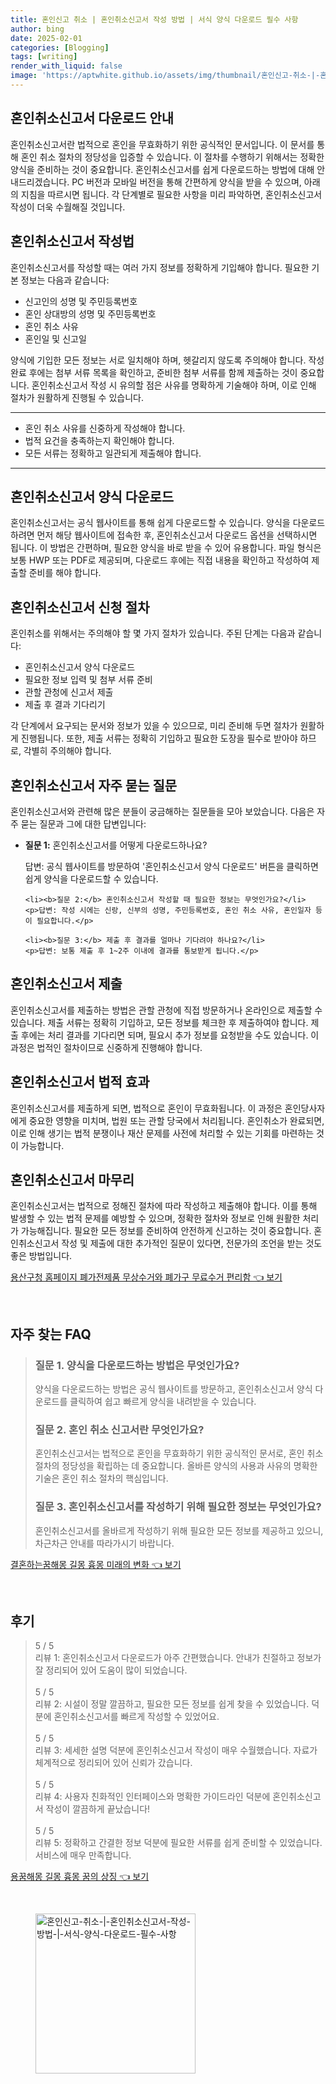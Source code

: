 ```yaml
---
title: 혼인신고 취소 | 혼인취소신고서 작성 방법 | 서식 양식 다운로드 필수 사항
author: bing
date: 2025-02-01
categories: [Blogging]
tags: [writing]
render_with_liquid: false
image: 'https://aptwhite.github.io/assets/img/thumbnail/혼인신고-취소-|-혼인취소신고서-작성-방법-|-서식-양식-다운로드-필수-사항.webp'
---
```



<h2 id='혼인취소신고서_다운로드_안내'>혼인취소신고서 다운로드 안내</h2>

<p>혼인취소신고서란 법적으로 혼인을 무효화하기 위한 공식적인 문서입니다. 이 문서를 통해 혼인 취소 절차의 정당성을 입증할 수 있습니다. 이 절차를 수행하기 위해서는 정확한 양식을 준비하는 것이 중요합니다. 혼인취소신고서를 쉽게 다운로드하는 방법에 대해 안내드리겠습니다. PC 버전과 모바일 버전을 통해 간편하게 양식을 받을 수 있으며, 아래의 지침을 따르시면 됩니다. 각 단계별로 필요한 사항을 미리 파악하면, 혼인취소신고서 작성이 더욱 수월해질 것입니다.</p>

<h2 id='혼인취소신고서_작성법'>혼인취소신고서 작성법</h2>

<p>혼인취소신고서를 작성할 때는 여러 가지 정보를 정확하게 기입해야 합니다. 필요한 기본 정보는 다음과 같습니다:</p>

<ul>
    <li>신고인의 성명 및 주민등록번호</li>
    <li>혼인 상대방의 성명 및 주민등록번호</li>
    <li>혼인 취소 사유</li>
    <li>혼인일 및 신고일</li>
</ul>

<p>양식에 기입한 모든 정보는 서로 일치해야 하며, 헷갈리지 않도록 주의해야 합니다. 작성 완료 후에는 첨부 서류 목록을 확인하고, 준비한 첨부 서류를 함께 제출하는 것이 중요합니다. 혼인취소신고서 작성 시 유의할 점은 사유를 명확하게 기술해야 하며, 이로 인해 절차가 원활하게 진행될 수 있습니다.</p>

<hr />

<ul>
    <li>혼인 취소 사유를 신중하게 작성해야 합니다.</li>
    <li>법적 요건을 충족하는지 확인해야 합니다.</li>
    <li>모든 서류는 정확하고 일관되게 제출해야 합니다.</li>
</ul>

<hr />

<h2 id='혼인취소신고서_양식_다운로드'>혼인취소신고서 양식 다운로드</h2>

<p>혼인취소신고서는 공식 웹사이트를 통해 쉽게 다운로드할 수 있습니다. 양식을 다운로드하려면 먼저 해당 웹사이트에 접속한 후, 혼인취소신고서 다운로드 옵션을 선택하시면 됩니다. 이 방법은 간편하며, 필요한 양식을 바로 받을 수 있어 유용합니다. 파일 형식은 보통 HWP 또는 PDF로 제공되며, 다운로드 후에는 직접 내용을 확인하고 작성하여 제출할 준비를 해야 합니다.</p>

<h2 id='혼인취소신고서_신청_절차'>혼인취소신고서 신청 절차</h2>

<p>혼인취소를 위해서는 주의해야 할 몇 가지 절차가 있습니다. 주된 단계는 다음과 같습니다:</p>

<ul>
    <li>혼인취소신고서 양식 다운로드</li>
    <li>필요한 정보 입력 및 첨부 서류 준비</li>
    <li>관할 관청에 신고서 제출</li>
    <li>제출 후 결과 기다리기</li>
</ul>

<p>각 단계에서 요구되는 문서와 정보가 있을 수 있으므로, 미리 준비해 두면 절차가 원활하게 진행됩니다. 또한, 제출 서류는 정확히 기입하고 필요한 도장을 필수로 받아야 하므로, 각별히 주의해야 합니다.</p>

<h2 id='혼인취소신고서_자주_묻는_질문'>혼인취소신고서 자주 묻는 질문</h2>

<p>혼인취소신고서와 관련해 많은 분들이 궁금해하는 질문들을 모아 보았습니다. 다음은 자주 묻는 질문과 그에 대한 답변입니다:</p>

<ul>
    <li><b>질문 1:</b> 혼인취소신고서를 어떻게 다운로드하나요?</li>
    <p>답변: 공식 웹사이트를 방문하여 '혼인취소신고서 양식 다운로드' 버튼을 클릭하면 쉽게 양식을 다운로드할 수 있습니다.</p>

    <li><b>질문 2:</b> 혼인취소신고서 작성할 때 필요한 정보는 무엇인가요?</li>
    <p>답변: 작성 시에는 신랑, 신부의 성명, 주민등록번호, 혼인 취소 사유, 혼인일자 등이 필요합니다.</p>

    <li><b>질문 3:</b> 제출 후 결과를 얼마나 기다려야 하나요?</li>
    <p>답변: 보통 제출 후 1~2주 이내에 결과를 통보받게 됩니다.</p>
</ul>

<h2 id='혼인취소신고서_제출'>혼인취소신고서 제출</h2>

<p>혼인취소신고서를 제출하는 방법은 관할 관청에 직접 방문하거나 온라인으로 제출할 수 있습니다. 제출 서류는 정확히 기입하고, 모든 정보를 체크한 후 제출하여야 합니다. 제출 후에는 처리 결과를 기다리면 되며, 필요시 추가 정보를 요청받을 수도 있습니다. 이 과정은 법적인 절차이므로 신중하게 진행해야 합니다.</p>

<h2 id='혼인취소신고서_법적_효과'>혼인취소신고서 법적 효과</h2>

<p>혼인취소신고서를 제출하게 되면, 법적으로 혼인이 무효화됩니다. 이 과정은 혼인당사자에게 중요한 영향을 미치며, 법원 또는 관할 당국에서 처리됩니다. 혼인취소가 완료되면, 이로 인해 생기는 법적 분쟁이나 재산 문제를 사전에 처리할 수 있는 기회를 마련하는 것이 가능합니다.</p>

<h2 id='혼인취소신고서_마무리'>혼인취소신고서 마무리</h2>

<p>혼인취소신고서는 법적으로 정해진 절차에 따라 작성하고 제출해야 합니다. 이를 통해 발생할 수 있는 법적 문제를 예방할 수 있으며, 정확한 절차와 정보로 인해 원활한 처리가 가능해집니다. 필요한 모든 정보를 준비하여 안전하게 신고하는 것이 중요합니다. 혼인취소신고서 작성 및 제출에 대한 추가적인 질문이 있다면, 전문가의 조언을 받는 것도 좋은 방법입니다.</p>


<p><a class="click-button" title="용산구청 홈페이지 폐가전제품 무상수거와 폐가구 무료수거 편리함" href="https://aptwhite.github.io/posts/%EC%9A%A9%EC%82%B0%EA%B5%AC%EC%B2%AD-%ED%99%88%ED%8E%98%EC%9D%B4%EC%A7%80-%ED%8F%90%EA%B0%80%EC%A0%84%EC%A0%9C%ED%92%88-%EB%AC%B4%EC%83%81%EC%88%98%EA%B1%B0%EC%99%80-%ED%8F%90%EA%B0%80%EA%B5%AC-%EB%AC%B4%EB%A3%8C%EC%88%98%EA%B1%B0-%ED%8E%B8%EB%A6%AC%ED%95%A8/" rel="dofollow">용산구청 홈페이지 폐가전제품 무상수거와 폐가구 무료수거 편리함 👈 보기</a></p><br>
<h2 id='자주_찾는_FAQ'>자주 찾는 FAQ</h2>
<div itemscope="" itemtype="https://schema.org/FAQPage"> 
<blockquote> 
<div itemscope="" itemprop="mainEntity" itemtype="https://schema.org/Question"> 
<h3 itemprop="name">질문 1. 양식을 다운로드하는 방법은 무엇인가요?</h3> 
<div itemscope="" itemprop="acceptedAnswer" itemtype="https://schema.org/Answer"> 
<span itemprop="text"> 
<p>양식을 다운로드하는 방법은 공식 웹사이트를 방문하고, 혼인취소신고서 양식 다운로드를 클릭하여 쉽고 빠르게 양식을 내려받을 수 있습니다.</p> 
</span> 
</div> 
</div> 
<div itemscope="" itemprop="mainEntity" itemtype="https://schema.org/Question"> 
<h3 itemprop="name">질문 2. 혼인 취소 신고서란 무엇인가요?</h3> 
<div itemscope="" itemprop="acceptedAnswer" itemtype="https://schema.org/Answer"> 
<span itemprop="text"> 
<p>혼인취소신고서는 법적으로 혼인을 무효화하기 위한 공식적인 문서로, 혼인 취소 절차의 정당성을 확립하는 데 중요합니다. 올바른 양식의 사용과 사유의 명확한 기술은 혼인 취소 절차의 핵심입니다.</p> 
</span> 
</div> 
</div> 
<div itemscope="" itemprop="mainEntity" itemtype="https://schema.org/Question"> 
<h3 itemprop="name">질문 3. 혼인취소신고서를 작성하기 위해 필요한 정보는 무엇인가요?</h3> 
<div itemscope="" itemprop="acceptedAnswer" itemtype="https://schema.org/Answer"> 
<span itemprop="text"> 
<p>혼인취소신고서를 올바르게 작성하기 위해 필요한 모든 정보를 제공하고 있으니, 차근차근 안내를 따라가시기 바랍니다.</p> 
</span> 
</div> 
</div> 
</blockquote> 
</div>
<p><a class="click-button" title="결혼하는꿈해몽 길몽 흉몽 미래의 변화" href="https://aptwhite.github.io/posts/%EA%B2%B0%ED%98%BC%ED%95%98%EB%8A%94%EA%BF%88%ED%95%B4%EB%AA%BD-%EA%B8%B8%EB%AA%BD-%ED%9D%89%EB%AA%BD-%EB%AF%B8%EB%9E%98%EC%9D%98-%EB%B3%80%ED%99%94/" rel="dofollow">결혼하는꿈해몽 길몽 흉몽 미래의 변화 👈 보기</a></p><br>
<h2 id='후기'>후기</h2>
<div itemscope itemtype="https://schema.org/Product">
  <blockquote>
  <div itemprop="review" itemscope itemtype="https://schema.org/Review">
      <div itemprop="reviewRating" itemscope itemtype="https://schema.org/Rating"> <span itemprop="ratingValue">5</span> / <span itemprop="bestRating">5</span> </div>
      <span itemprop="reviewBody">리뷰 1: 혼인취소신고서 다운로드가 아주 간편했습니다. 안내가 친절하고 정보가 잘 정리되어 있어 도움이 많이 되었습니다.</span>
  </div>
  <br>
  <div itemprop="review" itemscope itemtype="https://schema.org/Review">
      <div itemprop="reviewRating" itemscope itemtype="https://schema.org/Rating"> <span itemprop="ratingValue">5</span> / <span itemprop="bestRating">5</span> </div>
      <span itemprop="reviewBody">리뷰 2: 시설이 정말 깔끔하고, 필요한 모든 정보를 쉽게 찾을 수 있었습니다. 덕분에 혼인취소신고서를 빠르게 작성할 수 있었어요.</span>
  </div>
  <br>
  <div itemprop="review" itemscope itemtype="https://schema.org/Review">
      <div itemprop="reviewRating" itemscope itemtype="https://schema.org/Rating"> <span itemprop="ratingValue">5</span> / <span itemprop="bestRating">5</span> </div>
      <span itemprop="reviewBody">리뷰 3: 세세한 설명 덕분에 혼인취소신고서 작성이 매우 수월했습니다. 자료가 체계적으로 정리되어 있어 신뢰가 갔습니다.</span>
  </div>
  <br>
  <div itemprop="review" itemscope itemtype="https://schema.org/Review">
      <div itemprop="reviewRating" itemscope itemtype="https://schema.org/Rating"> <span itemprop="ratingValue">5</span> / <span itemprop="bestRating">5</span> </div>
      <span itemprop="reviewBody">리뷰 4: 사용자 친화적인 인터페이스와 명확한 가이드라인 덕분에 혼인취소신고서 작성이 깔끔하게 끝났습니다!</span>
  </div>
  <br>
  <div itemprop="review" itemscope itemtype="https://schema.org/Review">
      <div itemprop="reviewRating" itemscope itemtype="https://schema.org/Rating"> <span itemprop="ratingValue">5</span> / <span itemprop="bestRating">5</span> </div>
      <span itemprop="reviewBody">리뷰 5: 정확하고 간결한 정보 덕분에 필요한 서류를 쉽게 준비할 수 있었습니다. 서비스에 매우 만족합니다.</span>
  </div>
  </blockquote>
</div>
<p><a class="click-button" title="용꿈해몽 길몽 흉몽 꿈의 상징" href="https://aptwhite.github.io/posts/%EC%9A%A9%EA%BF%88%ED%95%B4%EB%AA%BD-%EA%B8%B8%EB%AA%BD-%ED%9D%89%EB%AA%BD-%EA%BF%88%EC%9D%98-%EC%83%81%EC%A7%95/" rel="dofollow">용꿈해몽 길몽 흉몽 꿈의 상징 👈 보기</a></p><br>
<figure class="image"><img src="https://aptwhite.github.io/assets/img/thumbnail/혼인신고-취소-|-혼인취소신고서-작성-방법-|-서식-양식-다운로드-필수-사항.webp" alt="혼인신고-취소-|-혼인취소신고서-작성-방법-|-서식-양식-다운로드-필수-사항" width="256" height="256"></figure>